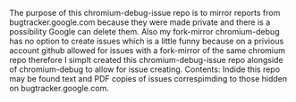 The purpose of this chromium-debug-issue repo is to mirror reports from bugtracker.google.com because they were made private and there is a possibility Google can delete them. Also my fork-mirror chromium-debug has no option to create issues which is a little funny because on a privious account github allowed for issues with a fork-mirror of the same chromium repo therefore I simplt created this chromium-debug-issue repo alongside of chromium-debug to allow for issue creating.
Contents:
Indide this repo may be found text and PDF copies of issues correspimding to those hidden on bugtracker.google.com.
